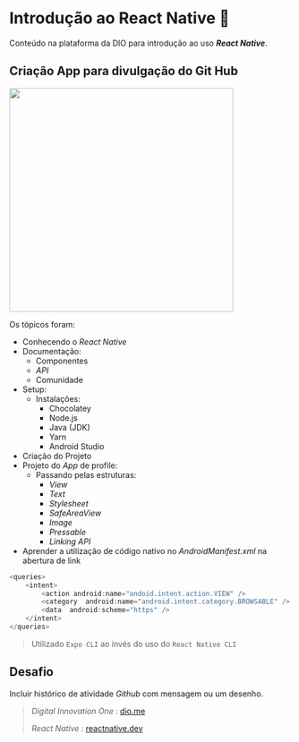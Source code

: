 ﻿# Introdução ao React Native :iphone:

Conteúdo na plataforma da DIO para introdução ao uso __*React Native*__.

## Criação App para divulgação do Git Hub
<img src="https://user-images.githubusercontent.com/89210954/174637808-57b2e098-3b43-4dc1-9a03-9fdc20c8f47d.png" width="400" height="400" />

Os tópicos foram:
- Conhecendo o _React Native_
- Documentação:
	- Componentes
	- _API_
	- Comunidade
- Setup:
	- Instalações:
		- Chocolatey
		- Node.js
		- Java (JDK)
		- Yarn
		- Android Studio
- Criação do Projeto
- Projeto do _App_ de profile:
	- Passando pelas estruturas:
		- *View*
		- *Text*
		-  *Stylesheet*
		- *SafeAreaView*
		- *Image*
		- *Pressable*
		- _Linking API_
- Aprender a utilização de código nativo no _AndroidManifest.xml_ na abertura de link

~~~javascript
<queries>
	<intent>
		<action android:name="andoid.intent.action.VIEW" />
		<category  android:name="android.intent.category.BROWSABLE" />
		<data  android:scheme="https" />
	</intent>
</queries>
~~~

> Utilizado `Expo CLI` ao invés do uso do `React Native CLI`

## Desafio
Incluir histórico de atividade _Github_ com mensagem ou um desenho.

> _Digital Innovation One_ : [dio.me](https://www.dio.me/)
> 
> _React Native_ : [reactnative.dev](https://reactnative.dev/)
